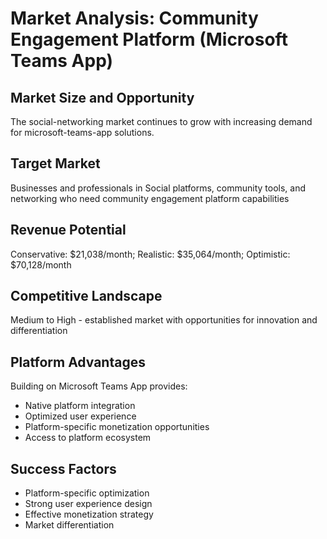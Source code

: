 # Market Analysis: Community Engagement Platform (Microsoft Teams App)

## Market Size and Opportunity
The social-networking market continues to grow with increasing demand for microsoft-teams-app solutions.

## Target Market
Businesses and professionals in Social platforms, community tools, and networking who need community engagement platform capabilities

## Revenue Potential
Conservative: $21,038/month; Realistic: $35,064/month; Optimistic: $70,128/month

## Competitive Landscape
Medium to High - established market with opportunities for innovation and differentiation

## Platform Advantages
Building on Microsoft Teams App provides:
- Native platform integration
- Optimized user experience
- Platform-specific monetization opportunities
- Access to platform ecosystem

## Success Factors
- Platform-specific optimization
- Strong user experience design
- Effective monetization strategy
- Market differentiation
